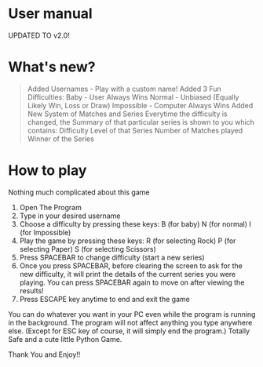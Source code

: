 # User manual
UPDATED TO v2.0!

# What's new?
> Added Usernames - Play with a custom name!
> Added 3 Fun Difficulties:
    Baby - User Always Wins
    Normal - Unbiased (Equally Likely Win, Loss or Draw)
    Impossible - Computer Always Wins
> Added New System of Matches and Series
> Everytime the difficulty is changed, the Summary of that particular series is shown to you which contains:
    Difficulty Level of that Series
    Number of Matches played
    Winner of the Series 
    

# How to play 
Nothing much complicated about this game
1. Open The Program
2. Type in your desired username
3. Choose a difficulty by pressing these keys:
       B (for baby)
       N (for normal)
       I (for Impossible)
4. Play the game by pressing these keys:
       R (for selecting Rock)
       P (for selecting Paper)
       S (for selecting Scissors)
5. Press SPACEBAR to change difficulty (start a new series)
6. Once you press SPACEBAR, before clearing the screen to ask for the new difficulty, it will print the details of the current series you were playing.
   You can press SPACEBAR again to move on after viewing the results!
7. Press ESCAPE key anytime to end and exit the game

You can do whatever you want in your PC even while the program is running in the background. The program will not affect anything you type anywhere else.
(Except for ESC key of course, it will simply end the program.)
 Totally Safe and a cute little Python Game.

Thank You and Enjoy!!
